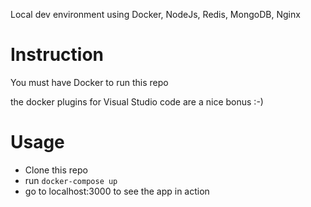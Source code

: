 Local dev environment using Docker, NodeJs, Redis, MongoDB, Nginx

# Instruction  
You must have Docker to run this repo  

the docker plugins for Visual Studio code are a nice bonus :-)

# Usage  
- Clone this repo
- run `docker-compose up`
- go to localhost:3000 to see the app in action
